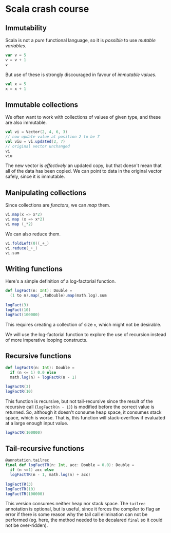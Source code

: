 # Scala crash course

## Immutability

Scala is not a *pure* functional language, so it is *possible* to use *mutable variables*.

```scala mdoc
var v = 5
v = v + 1
v
```
But use of these is strongly discouraged in favour of *immutable values*.
```scala mdoc:fail
val x = 5
x = x + 1
```

## Immutable collections

We often want to work with collections of values of given type, and these are also immutable.
```scala mdoc
val vi = Vector(2, 4, 6, 3)
// now update value at position 2 to be 7
val viu = vi.updated(2, 7)
// original vector unchanged
vi
viu
```
The new vector is *effectively* an updated copy, but that doesn't mean that all of the data has been copied. We can point to data in the original vector safely, since it is immutable.

## Manipulating collections

Since collections are *functors*, we can *map* them.
```scala mdoc
vi.map(x => x*2)
vi map (x => x*2)
vi map (_*2)
```
We can also reduce them.
```scala mdoc
vi.foldLeft(0)(_+_)
vi.reduce(_+_)
vi.sum
```

## Writing functions

Here's a simple definition of a log-factorial function.
```scala mdoc
def logFact(n: Int): Double =
  (1 to n).map(_.toDouble).map(math.log).sum
  
logFact(3)
logFact(10)
logFact(100000)
```
This requires creating a collection of size `n`, which might not be desirable.

We will use the log-factorial function to explore the use of recursion instead of more imperative looping constructs.


## Recursive functions

```scala mdoc
def logFactR(n: Int): Double =
  if (n <= 1) 0.0 else
  math.log(n) + logFactR(n - 1)

logFactR(3)
logFactR(10)
```
This function is recursive, but not tail-recursive since the result of the recursive call (`logFactR(n - 1)`) is modified before the correct value is returned. So, although it doesn't consume heap space, it consumes stack space, which is worse. That is, this function will stack-overflow if evaluated at a large enough input value.
```scala mdoc:crash
logFactR(100000)
```

## Tail-recursive functions

```scala mdoc
@annotation.tailrec
final def logFactTR(n: Int, acc: Double = 0.0): Double =
  if (n <=1) acc else
  logFactTR(n - 1, math.log(n) + acc)
  
logFactTR(3)
logFactTR(10)
logFactTR(100000)
```
This version consumes neither heap nor stack space. The `tailrec` annotation is optional, but is useful, since it forces the compiler to flag an error if there is some reason why the tail call elimination can not be performed (eg. here, the method needed to be decalared `final` so it could not be over-ridden).
